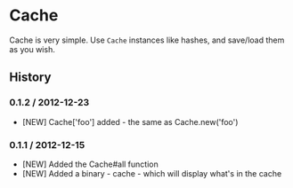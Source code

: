 # Cache

Cache is very simple. Use `Cache` instances like hashes, and save/load them as you wish.

## History

### 0.1.2 / 2012-12-23

* [NEW] Cache['foo'] added - the same as Cache.new('foo')

### 0.1.1 / 2012-12-15

* [NEW] Added the Cache#all function
* [NEW] Added a binary - cache - which will display what's in the cache